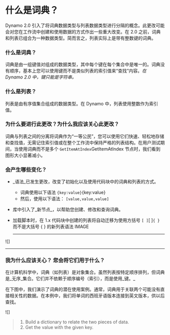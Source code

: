 # 什么是词典？

Dynamo 2.0 引入了将词典数据类型与列表数据类型进行分隔的概念。此更改可能会对您在工作流中创建和使用数据的方式作出一些重大改变。在 2.0 之前，词典和列表已组合为一种数据类型。简而言之，列表实际上是带有整数键的词典。

### **什么是词典？**

词典是由一组键值对组成的数据类型，其中每个键在每个集合中是唯一的。词典没有顺序，基本上您可以使用键而不是类似列表的索引值来“查找”内容。_在 Dynamo 2.0 中，键只能是字符串。_

### **什么是列表？**

列表是由有序值集合组成的数据类型。在 Dynamo 中，列表使用整数作为索引值。

### **为什么要进行此更改？为什么我应该关心此更改？**

词典与列表之间的分离将词典作为“一等公民”，您可以使用它们快速、轻松地存储和查找值，无需记住索引值或在整个工作流中保持严格的列表结构。在用户测试期间，当使用词典而不是多个 `GetItemAtIndex`GetItemAtIndex 节点时，我们看到图形大小显著减小。

### **会产生哪些变化？**

* _语法_已发生更改，改变了初始化以及使用代码块中的词典和列表的方式。
   * 词典使用以下语法 `{key:value}`{key:value}
   * 然后，使用以下语法： `[value,value,value]`
* 库中引入了_新节点_，以帮助您创建、修改和查询词典。
* 加载脚本时，在 1.x 代码块中创建的列表将自动迁移为使用方括号 `[ ]`[ ]`{ }` 而不是大括号 { } 的新列表语法 IMAGE

   ***

![]

***

### **我为什么应该关心？ 您会将它们用于什么？**

在计算机科学中，词典（如列表）是对象集合。虽然列表按特定顺序排列，但词典是_无序_集合。它们并不依赖于顺序编号（索引），而是使用_键。_

在下图中，我们演示了词典的潜在使用案例。通常，词典用于关联两个可能没有直接相关性的数据。在本例中，我们将单词的西班牙语版本连接到英文版本，供以后查找。

![]

> 1. Build a dictionary to relate the two pieces of data.
> 2. Get the value with the given key.
